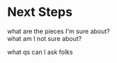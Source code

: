 # Next Steps

what are the pieces I'm sure about?  
what am I not sure about?

what qs can I ask folks 